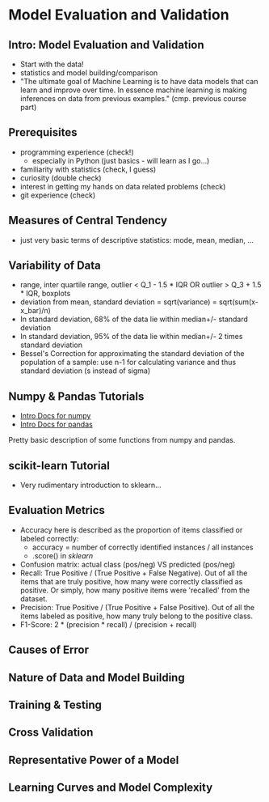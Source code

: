# Model Evaluation and Validation

## Intro: Model Evaluation and Validation
* Start with the data!
* statistics and model building/comparison
* "The ultimate goal of Machine Learning is to have data models that can learn and improve over time. In essence machine learning is making inferences on data from previous examples." (cmp. previous course part)

## Prerequisites
* programming experience (check!)
  * especially in Python (just basics - will learn as I go...)
* familiarity with statistics (check, I guess)
* curiosity (double check)
* interest in getting my hands on data related problems (check)
* git experience (check)

## Measures of Central Tendency
* just very basic terms of descriptive statistics: mode, mean, median, ...

## Variability of Data
* range, inter quartile range, outlier < Q_1 - 1.5 * IQR OR outlier > Q_3 + 1.5 * IQR, boxplots
* deviation from mean, standard deviation = sqrt(variance) = sqrt(sum(x-x_bar)/n)
* In standard deviation, 68% of the data lie within median+/- standard deviation
* In standard deviation, 95% of the data lie within median+/- 2 times standard deviation
* Bessel's Correction for approximating the standard deviation of the population of a sample: use n-1 for calculating variance and thus standard deviation (s instead of sigma)

## Numpy & Pandas Tutorials
* [Intro Docs for numpy](https://docs.scipy.org/doc/numpy-dev/user/quickstart.html)
* [Intro Docs for pandas](http://pandas.pydata.org/pandas-docs/version/0.17.0/)

Pretty basic description of some functions from numpy and pandas.

## scikit-learn Tutorial
* Very rudimentary introduction to sklearn...

## Evaluation Metrics
* Accuracy here is described as the proportion of items classified or labeled correctly:
  * accuracy = number of correctly identified instances / all instances
  * .score() in *sklearn*
* Confusion matrix: actual class (pos/neg) VS predicted (pos/neg)
* Recall: True Positive / (True Positive + False Negative). Out of all the items that are truly positive, how many were correctly classified as positive. Or simply, how many positive items were 'recalled' from the dataset.
* Precision: True Positive / (True Positive + False Positive). Out of all the items labeled as positive, how many truly belong to the positive class.
* F1-Score: 2 * (precision * recall) / (precision + recall)

## Causes of Error

## Nature of Data and Model Building

## Training & Testing

## Cross Validation

## Representative Power of a Model

## Learning Curves and Model Complexity
